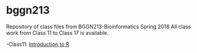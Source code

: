 # bggn213
Repository of class files from BGGN213-Bioinformatics Spring 2018 
All class work from Class 11 to Class 17 is available.

-Class11: [Introduction to R](https://github.com/amaydankar/bggn213/blob/master/Class%2011/class11.md)

